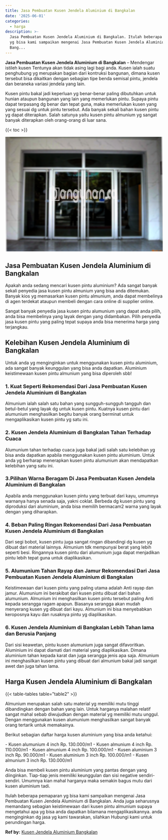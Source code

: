 ```yaml
---
title: Jasa Pembuatan Kusen Jendela Aluminium di Bangkalan
date: '2025-06-01'
categories:
  - harga
description: >-
  Jasa Pembuatan Kusen Jendela Aluminium di Bangkalan. Itulah beberapa pemaparan
  yg bisa kami sampaikan mengenai Jasa Pembuatan Kusen Jendela Aluminium di
  Bang...
---
```


**Jasa Pembuatan Kusen Jendela Aluminium di Bangkalan** – Mendengar istileh kusen Tentunya akan tidak asing lagi bagi anda. Kusen ialah suatu penghubung yg merupakan bagian dari kontruksi bangunan, dimana kusen tersebut bisa dikaitkan dengan sebagian tipe benda semisal pintu, jendela dan beraneka variasi jendela yang lain.

Kusen pintu bakal jadi keperluan yg benar-benar paling dibutuhkan untuk hunian ataupun bangunan yang lain yang memerlukan pintu. Supaya pintu dapat terpasang dg benar dan tepat guna, maka memerlukan kusen yang yang sesuai dg untuk pintu tersebut. Ada banyak sekali bahan kusen pintu yg dapat diterapkan. Salah satunya yaitu kusen pintu almunium yg sangat banyak diterapkan oleh orang-orang di luar sana.

{{< toc >}}

![Jasa Pembuatan Kusen Jendela Aluminium di Bangkalan](/images/harga-kusen-jendela-alumunium-13.png)

## Jasa Pembuatan Kusen Jendela Aluminium di Bangkalan

Apakah anda sedang mencari kusen pintu aluminium? Ada sangat banyak sekali penyedia jasa kusen pintu almunium yang bisa anda ditemukan. Banyak kios yg memasarkan kusen pintu almunium, anda dapat membelinya di agen terdekat ataupun membeli dengan cara online di supplier online.

Sangat banyak penyedia jasa kusen pintu alumunium yang dapat anda pilih, anda bisa membelinya yang layak dengan yang didambakan. Pilih penyedia jasa kusen pintu yang paling tepat supaya anda bisa menerima harga yang terjangkau.

## Kelebihan Kusen Jendela Aluminium di Bangkalan

Untuk anda yg menginginkan untuk menggunakan kusen pintu aluminium, ada sangat banyak keunggulan yang bisa anda dapatkan. Aluminium keistimewaan kusen pintu almunium yang bisa diperoleh sbb!

### 1\. Kuat Seperti Rekomendasi Dari Jasa Pembuatan Kusen Jendela Aluminium di Bangkalan

Almunium ialah salah satu bahan yang sungguh-sungguh tangguh dan betul-betul yang layak dg untuk kusen pintu. Kuatnya kusen pintu dari alumunium menghasilkan begitu banyak orang berminat untuk mengaplikasikan kusen pintu yg satu ini.

### 2\. Kusen Jendela Aluminium di Bangkalan Tahan Terhadap Cuaca

Alumunium tahan terhadap cuaca juga bakal jadi salah satu kelebihan yg bisa anda dapatkan apabila menggunakan kusen pintu aluminium. Untuk anda yg berharap menerapkan kusen pintu alumunium akan mendapatkan kelebihan yang satu ini.

### 3.Pilihan Warna Beragam Di Jasa Pembuatan Kusen Jendela Aluminium di Bangkalan

Apabila anda menggunakan kusen pintu yang terbuat dari kayu, umumnya warnanya hanya senada saja, yakni coklat. Berbeda dg kusen pintu yang diproduksi dari aluminium, anda bisa memilih bermacam2 warna yang layak dengan yang diharapkan.

### 4\. Beban Paling Ringan Rekomendasi Dari Jasa Pembuatan Kusen Jendela Aluminium di Bangkalan

Dari segi bobot, kusen pintu juga sangat ringan dibandingi dg kusen yg dibuat dari material lainnya. Almunium tdk mempunyai berat yang lebih seperti besi. Ringannya kusen pintu dari alumunium juga dapat menjadikan pintu lebih tepat guna untuk diaplikasikan.

### 5\. Alumunium Tahan Rayap dan Jamur Rekomendasi Dari Jasa Pembuatan Kusen Jendela Aluminium di Bangkalan

Keistimewaan dari kusen pintu yang paling utama adalah Anti rayap dan jamur. Alumunium ini berakibat dari kusen pintu dibuat dari bahan alumunium. Almunium ini menghasilkan kusen pintu tersebut paling Anti kepada serangga ragam apapun. Biasanya serangga akan mudah menyerang kusen yg dibuat dari kayu. Almunium ini bisa menyebabkan keroposnya kayu dan rusaknya pintu yg diaplikasikan.

### 6\. Kusen Jendela Aluminium di Bangkalan Lebih Tahan lama dan Berusia Panjang

Dari sisi keawetan, pintu kusen alumunium juga sangat difavoritkan. Aluminium ini dapat diamati dari material yang diaplikasikan. Dimana aluminium tahan kepada karat dan juga serangga jenis apa saja. Almunium ini menghasilkan kusen pintu yang dibuat dari almunium bakal jadi sangat awet dan juga tahan lama.

## Harga Kusen Jendela Aluminium di Bangkalan

{{< table-tables table="table2" >}}

Almunium merupakan salah satu material yg memiliki mutu tinggi dibandingkan dengan bahan yang lain. Untuk harganya malahan relatif sangat mahal sebab diwujudkan dengan material yg memiliki mutu unggul. Dengan menggunakan kusen alumunium menghasilkan sangat banyak orang tertarik untuk memakainya.

Berikut sebagian daftar harga kusen aluminium yang bisa anda ketahui:

\- Kusen alumunium 4 inch Rp. 130.000/m1 - Kusen almunium 4 inch Rp. 110.000/m1 - Kusen almunium 4 inch Rp. 100.000/m1 - Kusen aluminium 3 inch Rp. 90.000/m1 - Kusen aluminium 3 inch Rp. 100.000/m1 - Kusen almunium 3 inch Rp. 130.000/m1

Anda bisa membeli kusen pintu aluminium yang pantas dengan yang diinginkan. Tiap-tiap jenis memiliki keunggulan dan sisi negative sendiri-sendiri. Umumnya kian mahal harganya maka semakin bagus mutu dari kusen aluminium tadi.

Itulah beberapa pemaparan yg bisa kami sampaikan mengenai Jasa Pembuatan Kusen Jendela Aluminium di Bangkalan. Anda juga seharusnya memandang sebagian keistimewaan dari kusen pintu almunium supaya mengetahui apa yg bisa anda dapatkan bilamana mengaplikasikannya. anda menginginkan dg jasa yg kami tawarakan, silahkan Hubungi kami untuk perundingan harga.

**Ref by:** [Kusen Jendela Aluminium Bangkalan](https://id.wikipedia.org/wiki/Kusen)

